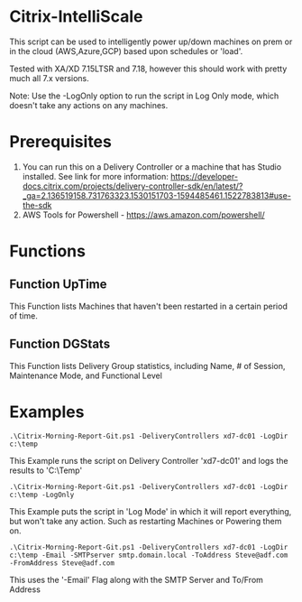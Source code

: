 # Citrix-IntelliScale
This script can be used to intelligently power up/down machines on prem or in the cloud (AWS,Azure,GCP) based upon schedules or 'load'.

Tested with XA/XD 7.15LTSR and 7.18, however this should work with pretty much all 7.x versions.

Note: Use the -LogOnly option to run the script in Log Only mode, which doesn't take any actions on any machines.
# Prerequisites
1) You can run this on a Delivery Controller or a machine that has Studio installed.  See link for more information: https://developer-docs.citrix.com/projects/delivery-controller-sdk/en/latest/?_ga=2.136519158.731763323.1530151703-1594485461.1522783813#use-the-sdk 
2) AWS Tools for Powershell - https://aws.amazon.com/powershell/

# Functions
## Function UpTime
This Function lists Machines that haven't been restarted in a certain period of time.

## Function DGStats
This Function lists Delivery Group statistics, including Name, # of Session, Maintenance Mode, and Functional Level

# Examples
```
.\Citrix-Morning-Report-Git.ps1 -DeliveryControllers xd7-dc01 -LogDir c:\temp
```
This Example runs the script on Delivery Controller 'xd7-dc01' and logs the results to 'C:\Temp'
```
.\Citrix-Morning-Report-Git.ps1 -DeliveryControllers xd7-dc01 -LogDir c:\temp -LogOnly
```
This Example puts the script in 'Log Mode' in which it will report everything, but won't take any action.  Such as restarting Machines or Powering them on.
```
.\Citrix-Morning-Report-Git.ps1 -DeliveryControllers xd7-dc01 -LogDir c:\temp -Email -SMTPserver smtp.domain.local -ToAddress Steve@adf.com -FromAddress Steve@adf.com
```
This uses the '-Email' Flag along with the SMTP Server and To/From Address
